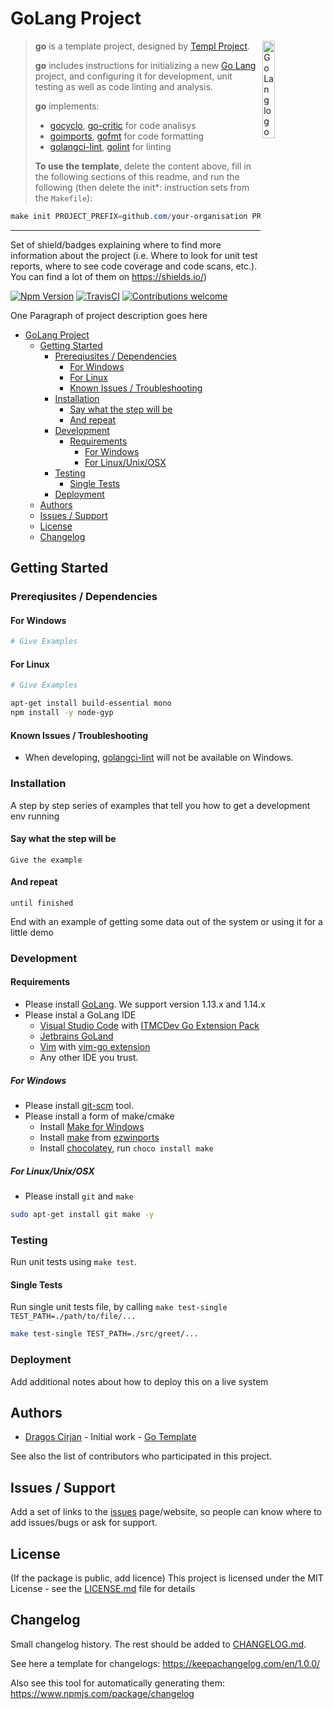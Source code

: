 # GoLang Project

<img alt="GoLang logo" src="https://github.com/templ-project/go/blob/master/Go-Logo_Blue.png?raw=true" width="20%" align="right" />

> **go** is a template project, designed by [Templ Project](http://templ-project.github.io).
>
> **go** includes instructions for initializing a new [Go Lang](https://golang.org) project, and configuring it for
> development, unit testing as well as code linting and analysis.
>
> **go** implements:
>
> - [gocyclo](https://github.com/fzipp/gocyclo), [go-critic](https://github.com/go-critic/go-critic) for code analisys
> - [goimports](https://godoc.org/golang.org/x/tools/cmd/goimports), [gofmt](https://golang.org/cmd/gofmt) for code formatting
> - [golangci-lint](https://github.com/golangci/golangci-lint), [golint](https://github.com/golang/lint) for linting
>
> **To use the template**, delete the content above, fill in the following sections of this readme, and run the following (then delete the init\*: instruction sets from the `Makefile`):

```powershell
make init PROJECT_PREFIX=github.com/your-organisation PROJECT=project-name
```

<hr>
<!-- > TODO: -->

Set of shield/badges explaining where to find more information about the project (i.e. Where to look for unit test reports, where to see code coverage and code scans, etc.). You can find a lot of them on https://shields.io/)

[![Npm Version](https://img.shields.io/github/go-mod/go-version/templ-project/go)](https://img.shields.io/github/go-mod/go-version/templ-project/go)
[![TravisCI](https://travis-ci.org/templ-project/go.svg?branch=master)](https://travis-ci.org/templ-project/go)
[![Contributions welcome](https://img.shields.io/badge/contributions-welcome-brightgreen.svg?style=flat)](https://github.com/templ-project/go/issues)

<!-- [![CircleCI](https://circleci.com/gh/templ-project/go.svg?style=shield)](https://circleci.com/gh/templ-project/go) -->

<!-- [![Sonarcloud Status](https://sonarcloud.io/api/project_badges/measure?project=templ-project_go&metric=alert_status)](https://sonarcloud.io/dashboard?id=templ-project_go)
[![SonarCloud Coverage](https://sonarcloud.io/api/project_badges/measure?project=templ-project_go&metric=coverage)](https://sonarcloud.io/component_measures/metric/coverage/list?id=templ-project_go)
[![SonarCloud Bugs](https://sonarcloud.io/api/project_badges/measure?project=templ-project_go&metric=bugs)](https://sonarcloud.io/component_measures/metric/reliability_rating/list?id=templ-project_go)
[![SonarCloud Vulnerabilities](https://sonarcloud.io/api/project_badges/measure?project=templ-project_go&metric=vulnerabilities)](https://sonarcloud.io/component_measures/metric/security_rating/list?id=templ-project_go) -->

<!--
[![Donate to this project using Patreon](https://img.shields.io/badge/patreon-donate-yellow.svg)](https://patreon.com/dragoscirjan)
[![Donate to this project using Paypal](https://img.shields.io/badge/paypal-donate-yellow.svg)](https://www.paypal.com/cgi-bin/webscr?cmd=_s-xclick&hosted_button_id=UMMN8JPLVAUR4&source=url)
[![Donate to this project using Flattr](https://img.shields.io/badge/flattr-donate-yellow.svg)](https://flattr.com/profile/balupton)
[![Donate to this project using Liberapay](https://img.shields.io/badge/liberapay-donate-yellow.svg)](https://liberapay.com/dragoscirjan)
[![Donate to this project using Thanks App](https://img.shields.io/badge/thanksapp-donate-yellow.svg)](https://givethanks.app/donate/npm/badges)
[![Donate to this project using Boost Lab](https://img.shields.io/badge/boostlab-donate-yellow.svg)](https://boost-lab.app/dragoscirjan/badges)
[![Donate to this project using Buy Me A Coffee](https://img.shields.io/badge/buy%20me%20a%20coffee-donate-yellow.svg)](https://buymeacoffee.com/balupton)
[![Donate to this project using Open Collective](https://img.shields.io/badge/open%20collective-donate-yellow.svg)](https://opencollective.com/dragoscirjan)
[![Donate to this project using Cryptocurrency](https://img.shields.io/badge/crypto-donate-yellow.svg)](https://dragoscirjan.me/crypto)
[![Donate to this project using Paypal](https://img.shields.io/badge/paypal-donate-yellow.svg)](https://dragoscirjan.me/paypal)
[![Buy an item on our wishlist for us](https://img.shields.io/badge/wishlist-donate-yellow.svg)](https://dragoscirjan.me/wishlist)
-->

One Paragraph of project description goes here

<!--
Insert Table of Contents Here
This can be done using [AlanWalk.markdown-toc](https://marketplace.visualstudio.com/items?itemName=AlanWalk.markdown-toc) plugin,
which is also included in
[itmcdev.generic-extension-pack](https://marketplace.visualstudio.com/items?itemName=itmcdev.generic-extension-pack) extension pack.
-->
<!-- TOC -->

- [GoLang Project](#golang-project)
  - [Getting Started](#getting-started)
    - [Prereqiusites / Dependencies](#prereqiusites--dependencies)
      - [For Windows](#for-windows)
      - [For Linux](#for-linux)
      - [Known Issues / Troubleshooting](#known-issues--troubleshooting)
    - [Installation](#installation)
      - [Say what the step will be](#say-what-the-step-will-be)
      - [And repeat](#and-repeat)
    - [Development](#development)
      - [Requirements](#requirements)
        - [For Windows](#for-windows-1)
        - [For Linux/Unix/OSX](#for-linuxunixosx)
    - [Testing](#testing)
      - [Single Tests](#single-tests)
    - [Deployment](#deployment)
  - [Authors](#authors)
  - [Issues / Support](#issues--support)
  - [License](#license)
  - [Changelog](#changelog)

<!-- /TOC -->

## Getting Started

### Prereqiusites / Dependencies

#### For Windows

```powershell
# Give Examples
```

#### For Linux

```bash
# Give Examples

apt-get install build-essential mono
npm install -y node-gyp
```

#### Known Issues / Troubleshooting

- When developing, [golangci-lint](https://github.com/golangci/golangci-lint) will not be available on Windows.

### Installation

A step by step series of examples that tell you how to get a development env running

#### Say what the step will be

```
Give the example
```

#### And repeat

```
until finished
```

End with an example of getting some data out of the system or using it for a little demo

### Development

#### Requirements

- Please install [GoLang](https://golang.org/dl/). We support version 1.13.x and 1.14.x
- Please instal a GoLang IDE
  - [Visual Studio Code](https://code.visualstudio.com/) with [ITMCDev Go Extension Pack](https://marketplace.visualstudio.com/items?itemName=itmcdev.go-extension-pack)
  - [Jetbrains GoLand](https://www.jetbrains.com/go/)
  - [Vim](https://www.vim.org/) with [vim-go extension](https://github.com/fatih/vim-go)
  - Any other IDE you trust.

##### For Windows

- Please install [git-scm](https://git-scm.com/download/win) tool.
- Please install a form of make/cmake
  - Install [Make for Windows](http://gnuwin32.sourceforge.net/packages/make.htm)
  - Install [make](https://sourceforge.net/projects/ezwinports/files/) from [ezwinports](https://sourceforge.net/projects/ezwinports/files/)
  - Install [chocolatey](https://chocolatey.org/), run `choco install make`
  <!-- - Install [Visual Studio Community](https://visualstudio.microsoft.com/vs/community/)
    - You will find it under `C:\Program Files (x86)\Microsoft Visual Studio\2019\Community\VC\Tools\MSVC\14.25.28610\bin\Hostx64` -->

##### For Linux/Unix/OSX

- Please install `git` and `make`

```bash
sudo apt-get install git make -y
```

### Testing

Run unit tests using `make test`.

#### Single Tests

Run single unit tests file, by calling `make test-single TEST_PATH=./path/to/file/...`

```bash
make test-single TEST_PATH=./src/greet/...
```

### Deployment

Add additional notes about how to deploy this on a live system

## Authors

- [Dragos Cirjan](mailto:dragos.cirjan@gmail.com) - Initial work - [Go Template](/templ-project/go)

See also the list of contributors who participated in this project.

## Issues / Support

Add a set of links to the [issues](/templ-project/go/issues) page/website, so people can know where to add issues/bugs or ask for support.

## License

(If the package is public, add licence)
This project is licensed under the MIT License - see the [LICENSE.md](LICENSE.md) file for details

## Changelog

Small changelog history. The rest should be added to [CHANGELOG.md](CHANGELOG.md).

See here a template for changelogs: https://keepachangelog.com/en/1.0.0/

Also see this tool for automatically generating them: https://www.npmjs.com/package/changelog
